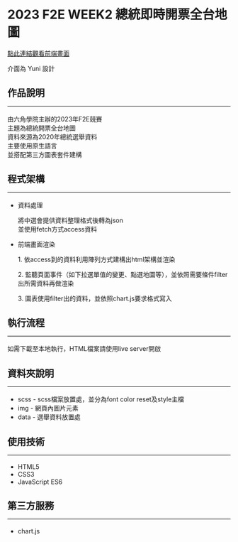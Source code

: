 # 2023 F2E WEEK2 總統即時開票全台地圖


<a href="https://nainaikuo.github.io/2023_F2E_WEEK2/" target="_blank">點此連結觀看前端畫面</a>
<p>介面為 Yuni 設計</p>
<h2 style="padding-bottom:16px;border-bottom: 1px solid #000;">作品說明</h2> 
      <p>由六角學院主辦的2023年F2E競賽<br>
        主題為總統開票全台地圖<br>
        資料來源為2020年總統選舉資料<br>
      主要使用原生語言<br>
            並搭配第三方圖表套件建構
      </p>
      <h2 style="padding-bottom:16px;border-bottom: 1px solid #000;">程式架構</h2> 
      <ul>
      <li>資料處理
      <p>
            將中選會提供資料整理格式後轉為json<br>
            並使用fetch方式access資料
      </p></li>
      <li>前端畫面渲染
      <p>1. 依access到的資料利用陣列方式建構出html架構並渲染</p>
      <p>2. 監聽頁面事件（如下拉選單值的變更、點選地圖等），並依照需要條件filter出所需資料再做渲染</p>
      <p>3. 圖表使用filter出的資料，並依照chart.js要求格式寫入</p>
      </li>
      </ul>
      <h2 style="padding-bottom:16px;border-bottom: 1px solid #000;">執行流程</h2> 
      <p>如需下載至本地執行，HTML檔案請使用live server開啟
      </p>
    <h2 style="padding-bottom:16px;border-bottom: 1px solid #000;">資料夾說明</h2>
      <ul>
      <li>scss - scss檔案放置處，並分為font color reset及style主檔</li>
      <li>img - 網頁內圖片元素</li>
      <li>data - 選舉資料放置處</li>
      </ul>
      <h2 style="padding-bottom:16px;border-bottom: 1px solid #000;">使用技術</h2>
      <ul>
      <li>HTML5</li>
      <li>CSS3</li>
      <li>JavaScript ES6</li>
      </ul>
      <h2 style="padding-bottom:16px;border-bottom: 1px solid #000;">第三方服務</h2>
      <ul>
      <li>chart.js</li>
      </ul>


